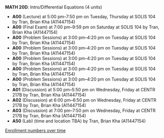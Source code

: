 **MATH 20D**: Intro/Differential Equations (4 units)

- **A00** (Lecture) at 5:00 pm–7:50 pm on Tuesday, Thursday at SOLIS 104 by Tran, Brian Kha (A11447154)
- **A00** (Final Exam) at 7:00 pm–9:59 pm on Saturday at SOLIS 104 by Tran, Brian Kha (A11447154)
- **A00** (Problem Sessions) at 3:00 pm–4:20 pm on Tuesday at SOLIS 104 by Tran, Brian Kha (A11447154)
- **A00** (Problem Sessions) at 3:00 pm–4:20 pm on Tuesday at SOLIS 104 by Tran, Brian Kha (A11447154)
- **A00** (Problem Sessions) at 3:00 pm–4:20 pm on Tuesday at SOLIS 104 by Tran, Brian Kha (A11447154)
- **A00** (Problem Sessions) at 3:00 pm–4:20 pm on Tuesday at SOLIS 104 by Tran, Brian Kha (A11447154)
- **A00** (Problem Sessions) at 3:00 pm–4:20 pm on Tuesday at SOLIS 104 by Tran, Brian Kha (A11447154)
- **A01** (Discussion) at 5:00 pm–5:50 pm on Wednesday, Friday at CENTR 217B by Tran, Brian Kha (A11447154)
- **A02** (Discussion) at 6:00 pm–6:50 pm on Wednesday, Friday at CENTR 217B by Tran, Brian Kha (A11447154)
- **A03** (Discussion) at 7:00 pm–7:50 pm on Wednesday, Friday at CENTR 217B by Tran, Brian Kha (A11447154)
- **A50** (Lab) (time and location TBA) by Tran, Brian Kha (A11447154)

[Enrollment numbers over time](./MATH20D.tsv)
